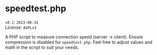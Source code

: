 # speedtest.php
`v0.1`: `2023-08-31`  
License: `AGPLv3`  

A PHP script to measure connection speed (server → client). Ensure compression is disabled for `speedtest.php`. Feel free to adjust values and math in the script to suit your needs. 
